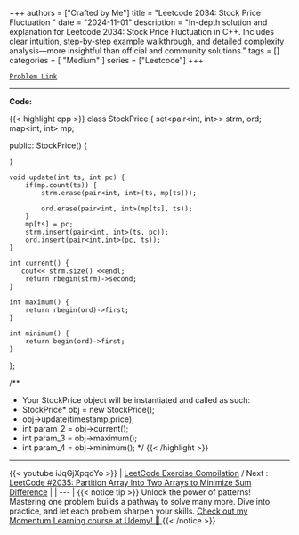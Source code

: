 
+++
authors = ["Crafted by Me"]
title = "Leetcode 2034: Stock Price Fluctuation "
date = "2024-11-01"
description = "In-depth solution and explanation for Leetcode 2034: Stock Price Fluctuation  in C++. Includes clear intuition, step-by-step example walkthrough, and detailed complexity analysis—more insightful than official and community solutions."
tags = []
categories = [
    "Medium"
]
series = ["Leetcode"]
+++



[`Problem Link`](https://leetcode.com/problems/stock-price-fluctuation/description/)

---

**Code:**

{{< highlight cpp >}}
class StockPrice {
    set<pair<int, int>> strm, ord;
    map<int, int> mp;
    
public:
    StockPrice() {
        
    }
    
    void update(int ts, int pc) {
        if(mp.count(ts)) {
            strm.erase(pair<int, int>(ts, mp[ts]));

            ord.erase(pair<int, int>(mp[ts], ts));
        }
        mp[ts] = pc;
        strm.insert(pair<int, int>(ts, pc));
        ord.insert(pair<int,int>(pc, ts));
    }
    
    int current() {
       cout<< strm.size() <<endl;
        return rbegin(strm)->second;
    }
    
    int maximum() {
        return rbegin(ord)->first;
    }
    
    int minimum() {
        return begin(ord)->first;
    }
};

/**
 * Your StockPrice object will be instantiated and called as such:
 * StockPrice* obj = new StockPrice();
 * obj->update(timestamp,price);
 * int param_2 = obj->current();
 * int param_3 = obj->maximum();
 * int param_4 = obj->minimum();
 */
{{< /highlight >}}


---
{{< youtube iJqGjXpqdYo >}}
| [LeetCode Exercise Compilation](https://grid47.xyz/leetcode/) / Next : [LeetCode #2035: Partition Array Into Two Arrays to Minimize Sum Difference](https://grid47.xyz/posts/leetcode_2035) |
| --- |
{{< notice tip >}}
Unlock the power of patterns! Mastering one problem builds a pathway to solve many more. Dive into practice, and let each problem sharpen your skills. [Check out my Momentum Learning course at Udemy! 🚀 ](https://www.udemy.com/course/algorithms-and-data-structures-in-cpp/)
{{< /notice >}}

